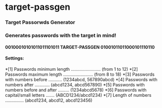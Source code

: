 # target-passgen


### Target Passorwds Generator
### Generates passwords with the target in mind!


####   00100010101011011101011  TARGET-PASSGEN  01001011011000101110110


####                              Settings:


*[1] Passwords minimum length ........................ (from 1 to 12)
*[2] Passwords maximum length ........................ (from 8 to 18)
*[3] Passwords with numbers before ........... (1234abcd, 567890abcd)
*[4] Passwords with numbers after ............ (abcd1234, abcd567890)
*[5] Passwords with numbers before and after ......... (1234abcd5678)
*[6] Passwords with capital/small letters ....... (ABCD1234/abcd1234)
*[7] Length of numbers ............... (abcd1234, abcd12, abcd123456)
